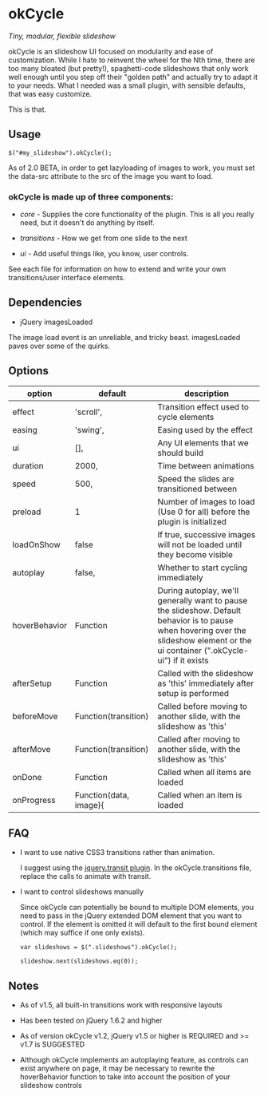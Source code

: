 # okCycle

*Tiny, modular, flexible slideshow* 

okCycle is an slideshow UI focused on modularity and ease of customization.
While I hate to reinvent the wheel for the Nth time, there are too many bloated
(but pretty!), spaghetti-code slideshows that only work well enough until you
step off their "golden path" and actually try to adapt it to your needs. What I
needed was a small plugin, with sensible defaults, that was easy customize. 

This is that.

## Usage

    $("#my_slideshow").okCycle();

As of 2.0 BETA, in order to get lazyloading of images to work, you must set the data-src attribute to the src
of the image you want to load.

### okCycle is made up of three components:

* *core* - Supplies the core functionality of the plugin. This is all you really need, but it doesn't do anything by itself.

* *transitions* - How we get from one slide to the next

* *ui* - Add useful things like, you know, user controls.

See each file for information on how to extend and write your own transitions/user interface elements.

## Dependencies

 * jQuery imagesLoaded 

The image load event is an unreliable, and tricky beast. imagesLoaded paves over some of the quirks.

## Options

option           | default                | description
---------------- | ---------------------- | -------------
effect           | 'scroll',              | Transition effect used to cycle elements
easing           | 'swing',               | Easing used by the effect
ui               | [],                    | Any UI elements that we should build
duration         | 2000,                  | Time between animations
speed            | 500,                   | Speed the slides are transitioned between
preload          | 1                      | Number of images to load (Use 0 for all) before the plugin is initialized
loadOnShow       | false                  | If true, successive images will not be loaded until they become visible
autoplay         | false,                 | Whether to start cycling immediately
hoverBehavior    | Function               | During autoplay, we'll generally want to pause the slideshow. Default behavior is to pause when hovering over the slideshow element or the ui container (".okCycle-ui") if it exists
afterSetup       | Function               | Called with the slideshow as 'this' immediately after setup is performed
beforeMove       | Function(transition)   | Called before moving to another slide, with the slideshow as 'this'
afterMove        | Function(transition)   | Called after moving to another slide, with the slideshow as 'this'
onDone           | Function               | Called when all items are loaded
onProgress       | Function(data, image){ | Called when an item is loaded

## FAQ

* I want to use native CSS3 transitions rather than animation. 

  I suggest using the [jquery.transit plugin](https://github.com/rstacruz/jquery.transit). 
  In the okCycle.transitions file, replace the calls to animate with transit.

* I want to control slideshows manually

  Since okCycle can potentially be bound to multiple DOM elements, you need to pass in the
  jQuery extended DOM element that you want to control. If the element is omitted it
  will default to the first bound element (which may suffice if one only exists).

      var slideshows = $(".slideshows").okCycle();

      slideshow.next(slideshows.eq(0));

## Notes

* As of v1.5, all built-in transitions work with responsive layouts

* Has been tested on jQuery 1.6.2 and higher

* As of version okCycle v1.2, jQuery v1.5 or higher is REQUIRED and >= v1.7 is SUGGESTED

* Although okCycle implements an autoplaying feature, as controls can exist anywhere on
  page, it may be necessary to rewrite the hoverBehavior function to take into
  account the position of your slideshow controls 

